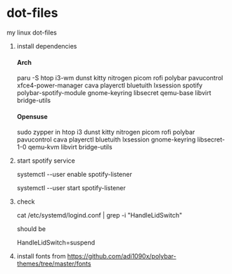 # dot-files

my linux dot-files

1. install dependencies

   #### Arch

   paru -S htop i3-wm dunst kitty nitrogen picom rofi polybar pavucontrol xfce4-power-manager cava playerctl bluetuith lxsession spotify polybar-spotify-module gnome-keyring libsecret qemu-base libvirt bridge-utils

   #### Opensuse

   sudo zypper in htop i3 dunst kitty nitrogen picom rofi polybar pavucontrol cava playerctl bluetuith lxsession gnome-keyring libsecret-1-0 qemu-kvm libvirt bridge-utils

2. start spotify service

   systemctl --user enable spotify-listener

   systemctl --user start spotify-listener

3. check

   cat /etc/systemd/logind.conf | grep -i "HandleLidSwitch"

   should be

   HandleLidSwitch=suspend

4. install fonts from https://github.com/adi1090x/polybar-themes/tree/master/fonts
